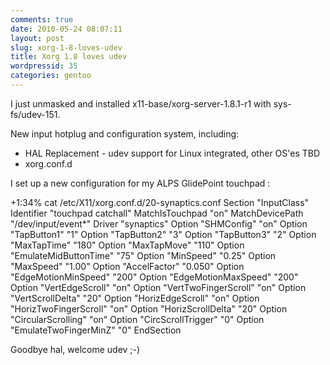 ```yaml
---
comments: true
date: 2010-05-24 08:07:11
layout: post
slug: xorg-1-8-loves-udev
title: Xorg 1.8 loves udev
wordpressid: 35
categories: gentoo
---
```


I just unmasked and installed x11-base/xorg-server-1.8.1-r1 with sys-fs/udev-151.



> 
New input hotplug and configuration system, including:
   *  HAL Replacement - udev support for Linux integrated, other OS'es TBD
   *  xorg.conf.d




I set up a new configuration for my ALPS GlidePoint touchpad :



> 
+1:34% cat /etc/X11/xorg.conf.d/20-synaptics.conf 
Section "InputClass"
Identifier "touchpad catchall"
MatchIsTouchpad "on"
MatchDevicePath "/dev/input/event*"
Driver "synaptics"
Option "SHMConfig" "on"
Option "TapButton1" "1"
Option "TapButton2" "3"
Option "TapButton3" "2"
Option "MaxTapTime" "180"
Option "MaxTapMove" "110"
Option "EmulateMidButtonTime" "75"
Option "MinSpeed" "0.25"
Option "MaxSpeed" "1.00"
Option "AccelFactor" "0.050"
Option "EdgeMotionMinSpeed" "200"
Option "EdgeMotionMaxSpeed" "200"
Option "VertEdgeScroll" "on"
Option "VertTwoFingerScroll" "on"
Option "VertScrollDelta" "20"
Option "HorizEdgeScroll" "on"
Option "HorizTwoFingerScroll" "on"
Option "HorizScrollDelta" "20"
Option "CircularScrolling" "on"
Option "CircScrollTrigger" "0"
Option "EmulateTwoFingerMinZ" "0"
EndSection



Goodbye hal, welcome udev ;-)


